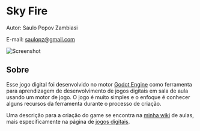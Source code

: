 # Sky Fire

Autor: Saulo Popov Zambiasi

E-mail: saulopz@gmail.com

![Screenshot](docs/skyfire_screenshot.png)

## Sobre

Esse jogo digital foi desenvolvido no motor [Godot Engine](https://godotengine.org/ "Godot Engine") como ferramenta para aprendizagem de desenvolvimento de jogos digitais em sala de aula usando um motor de jogo. O jogo é muito simples e o enfoque é conhecer alguns recursos da ferramenta durante o processo de criação.

Uma descrição para a criação do game se encontra na [minha wiki](https://saulo.arisa.com.br) de aulas, mais especificamente na página de [jogos digitais](https://saulo.arisa.com.br/wiki/index.php/Jogos_Digitais).
